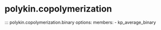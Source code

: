 # polykin.copolymerization

::: polykin.copolymerization.binary
    options:
        members:
            - kp_average_binary
